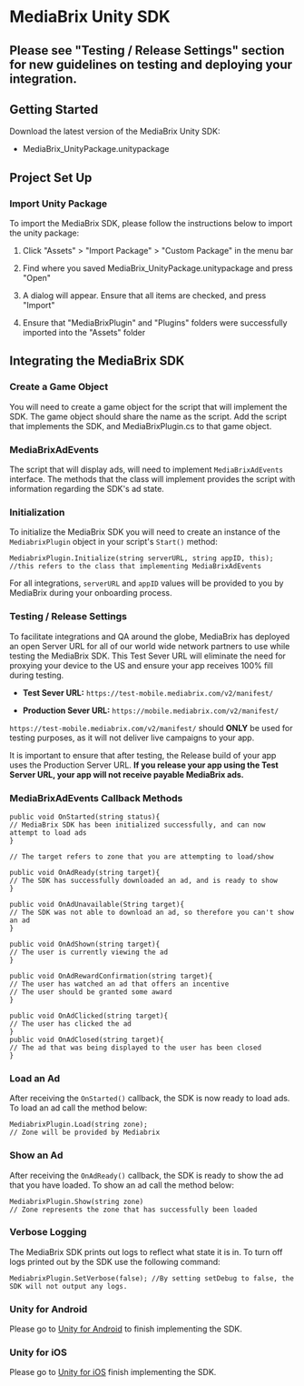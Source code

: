 # MediaBrix Unity SDK
## Please see "Testing / Release Settings" section for new guidelines on testing and deploying your integration.

## Getting Started
Download the latest version of the MediaBrix Unity SDK: 
* MediaBrix_UnityPackage.unitypackage

## Project Set Up
### Import Unity Package
To import the MediaBrix SDK, please follow the instructions below to import the unity package:

1. Click "Assets" > "Import Package" > "Custom Package" in the menu bar

2. Find where you saved MediaBrix_UnityPackage.unitypackage and press "Open"

3. A dialog will appear. Ensure that all items are checked, and press "Import"

4. Ensure that "MediaBrixPlugin" and "Plugins" folders were successfully imported into the "Assets" folder

## Integrating the MediaBrix SDK
### Create a Game Object
You will need to create a game object for the script that will implement the SDK. The game object should share the name as the script. Add the script that implements the SDK, and MediaBrixPlugin.cs to that game object.

### MediaBrixAdEvents
The script that will display ads, will need to implement `MediaBrixAdEvents` interface. The methods that the class will implement provides the script with information regarding the SDK's ad state.

### Initialization
To initialize the MediaBrix SDK you will need to create an instance of the `MediabrixPlugin` object in your script's `Start()` method:
```
MediabrixPlugin.Initialize(string serverURL, string appID, this); 
//this refers to the class that implementing MediaBrixAdEvents
```
For all integrations, `serverURL` and `appID` values will be provided to you by MediaBrix during your onboarding process.

### Testing / Release Settings

To facilitate integrations and QA around the globe, MediaBrix has deployed an open Server URL for all of our world wide network partners to use while testing the MediaBrix SDK. This Test Sever URL will eliminate the need for proxying your device to the US and ensure your app receives 100% fill during testing.

* **Test Sever URL:** `https://test-mobile.mediabrix.com/v2/manifest/`

* **Production Sever URL:** `https://mobile.mediabrix.com/v2/manifest/`

`https://test-mobile.mediabrix.com/v2/manifest/` should **ONLY** be used for testing purposes, as it will not deliver live campaigns to your app.

It is important to ensure that after testing, the Release build of your app uses the Production Server URL. **If you release your app using the Test Server URL, your app will not receive payable MediaBrix ads.**

### MediaBrixAdEvents Callback Methods
```
public void OnStarted(string status){
// MediaBrix SDK has been initialized successfully, and can now attempt to load ads
}
  
// The target refers to zone that you are attempting to load/show

public void OnAdReady(string target){
// The SDK has successfully downloaded an ad, and is ready to show
}

public void OnAdUnavailable(String target){
// The SDK was not able to download an ad, so therefore you can't show an ad
}

public void OnAdShown(string target){
// The user is currently viewing the ad
}

public void OnAdRewardConfirmation(string target){
// The user has watched an ad that offers an incentive
// The user should be granted some award
}

public void OnAdClicked(string target){
// The user has clicked the ad
}
public void OnAdClosed(string target){
// The ad that was being displayed to the user has been closed
}
```

### Load an Ad
After receiving the `OnStarted()` callback, the SDK is now ready to load ads. To load an ad call the method below:
```
MediabrixPlugin.Load(string zone);
// Zone will be provided by Mediabrix
```

### Show an Ad
After receiving the `OnAdReady()` callback, the SDK is ready to show the ad that you have loaded. To show an ad call the method below:
```
MediabrixPlugin.Show(string zone)
// Zone represents the zone that has successfully been loaded
```

### Verbose Logging
The MediaBrix SDK prints out logs to reflect what state it is in. To turn off logs printed out by the SDK use the following command:
```
MediabrixPlugin.SetVerbose(false); //By setting setDebug to false, the SDK will not output any logs. 
```

### Unity for Android
Please go to [Unity for Android](https://github.com/mediabrix/mediabrix-unity-sdk/wiki/Android-for-Unity) to finish implementing the SDK.

### Unity for iOS
Please go to [Unity for iOS](https://github.com/mediabrix/mediabrix-unity-sdk/wiki/iOS-for-Unity) finish implementing the SDK.
